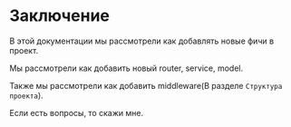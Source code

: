 # Заключение

В этой документации мы рассмотрели как добавлять новые фичи в проект.

Мы рассмотрели как добавить новый router, service, model.

Также мы рассмотрели как добавить middleware(В разделе `Структура проекта`).

Если есть вопросы, то скажи мне.
